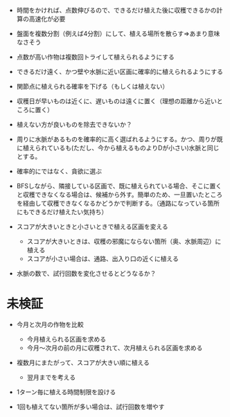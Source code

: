 - 時間をかければ、点数伸びるので、できるだけ植えた後に収穫できるかの計算の高速化が必要
- 盤面を複数分割（例えば4分割）にして、植える場所を散らす⇒あまり意味なさそう
- 点数が高い作物は複数回トライして植えられるようにする
- できるだけ遠く、かつ壁や水脈に近い区画に確率的に植えられるようにする
- 関節点に植えられる確率を下げる（もしくは植えない）
- 収穫日が早いものは近くに、遅いものは遠くに置く（理想の距離から近いところに置く）
- 植えない方が良いものを除去できないか？


- 周りに水脈があるものを確率的に高く選ばれるようにする。かつ、周りが既に植えられているも(ただし、今から植えるものよりDが小さい)水脈と同じとする。
- 確率的にではなく、貪欲に選ぶ
- BFSしながら、隣接している区画で、既に植えられている場合、そこに置くと収穫できなくなる場合は、候補から外す。簡単のため、一旦置いたところを経由して収穫できなくなるかどうかで判断する。（通路になっている箇所にもできるだけ植えたい気持ち）
- スコアが大きいときと小さいときで植える区画を変える
    - スコアが大きいときは、収穫の邪魔にならない箇所（奥、水脈周辺）に植える
    - スコアが小さい場合は、通路、出入り口の近くに植える
- 水脈の数で、試行回数を変化させるとどうなるか？

#  未検証

- 今月と次月の作物を比較
    - 今月植えられる区画を求める
    - 今月～次月の前の月に収穫されて、次月植えられる区画を求める

- 複数月にまたがって、スコアが大きい順に植える
    - 翌月までを考える

- 1ターン毎に植える時間制限を設ける
- 1回も植えてない箇所が多い場合は、試行回数を増やす



